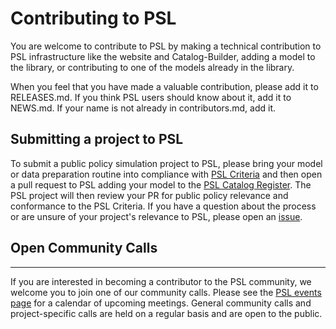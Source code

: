 # Contributing to PSL

You are welcome to contribute to PSL by making a technical contribution to PSL infrastructure like the website and Catalog-Builder, adding a model to the library, or contributing to one of the models already in the library.

When you feel that you have made a valuable contribution, please add it to RELEASES.md. If you think PSL users should know about it, add it to NEWS.md. If your name is not already in contributors.md, add it.

## Submitting a project to PSL

To submit a public policy simulation project to PSL, please bring your model or data preparation routine into compliance with [PSL Criteria](../Catalog/library_criteria.html) and then open a pull request to PSL adding your model to the [PSL Catalog Register](https://github.com/PSLmodels/PSL-Infrastructure/blob/master/Catalog/register.json). The PSL project will then review your PR for public policy relevance and conformance to the PSL Criteria. If you have a question about the process or are unsure of your project's relevance to PSL, please open an [issue](https://github.com/PSLmodels/PSL-Infrastructure/issues). 

## Open Community Calls

--------------------------------

If you are interested in becoming a contributor to the PSL community, we welcome you to join one of our community calls.  Please see the [PSL events page](http://pslmodels.org/events.html) for a calendar of upcoming meetings.  General community calls and project-specific calls are held on a regular basis and are open to the public.
